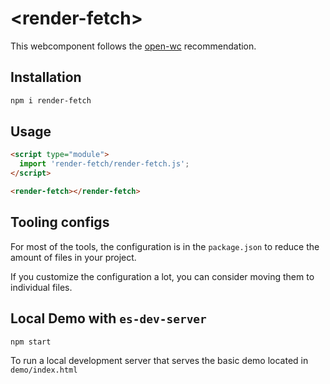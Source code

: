 # \<render-fetch>

This webcomponent follows the [open-wc](https://github.com/open-wc/open-wc) recommendation.

## Installation
```bash
npm i render-fetch
```

## Usage
```html
<script type="module">
  import 'render-fetch/render-fetch.js';
</script>

<render-fetch></render-fetch>
```



## Tooling configs

For most of the tools, the configuration is in the `package.json` to reduce the amount of files in your project.

If you customize the configuration a lot, you can consider moving them to individual files.

## Local Demo with `es-dev-server`
```bash
npm start
```
To run a local development server that serves the basic demo located in `demo/index.html`
